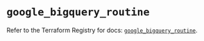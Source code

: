 # `google_bigquery_routine`

Refer to the Terraform Registry for docs: [`google_bigquery_routine`](https://registry.terraform.io/providers/hashicorp/google/6.39.0/docs/resources/bigquery_routine).
